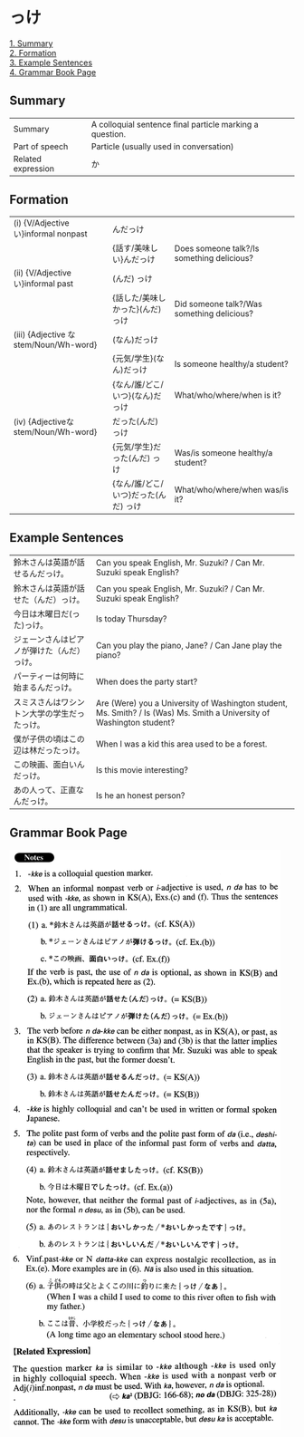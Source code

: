 # っけ

[1. Summary](#summary)<br>
[2. Formation](#formation)<br>
[3. Example Sentences](#example-sentences)<br>
[4. Grammar Book Page](#grammar-book-page)<br>


## Summary

<table><tr>   <td>Summary</td>   <td>A colloquial sentence final particle marking a question.</td></tr><tr>   <td>Part of speech</td>   <td>Particle (usually used in conversation)</td></tr><tr>   <td>Related expression</td>   <td>か</td></tr></table>

## Formation

<table class="table"><tbody><tr class="tr head"><td class="td"><span class="numbers">(i)</span> <span class="bold">{V/Adjective い}informal  nonpast</span></td><td class="td"><span>んだ</span><span class="concept">っけ</span></td><td class="td"></td></tr><tr class="tr"><td class="td"></td><td class="td"><span>{話す/美味しい}んだ</span><span class="concept">っけ</span></td><td class="td"><span>Does someone talk?/Is something delicious?</span></td></tr><tr class="tr head"><td class="td"><span class="numbers">(ii)</span> <span class="bold">{V/Adjective い}informal past</span></td><td class="td"><span>(んだ)</span> <span class="concept">っけ</span></td><td class="td"></td></tr><tr class="tr"><td class="td"></td><td class="td"><span>{話した/美味しかった}(んだ)</span> <span class="concept">っけ</span></td><td class="td"><span>Did someone talk?/Was something delicious?</span></td></tr><tr class="tr head"><td class="td"><span class="numbers">(iii)</span> <span class="bold">{Adjective なstem/Noun/Wh-word}</span></td><td class="td"><span>(なん)だ</span><span class="concept">っけ</span></td><td class="td"></td></tr><tr class="tr"><td class="td"></td><td class="td"><span>{元気/学生}(なん)だ</span><span class="concept">っけ</span></td><td class="td"><span>Is someone healthy/a student?</span></td></tr><tr class="tr"><td class="td"></td><td class="td"><span>{なん/誰/どこ/いつ}(なん)だ</span><span class="concept">っけ</span></td><td class="td"><span>What/who/where/when is it?</span></td></tr><tr class="tr head"><td class="td"><span class="numbers">(iv)</span> <span class="bold">{Adjectiveなstem/Noun/Wh-word}</span></td><td class="td"><span>だった(んだ)</span> <span class="concept">っけ</span></td><td class="td"></td></tr><tr class="tr"><td class="td"></td><td class="td"><span>{元気/学生}だった(んだ)</span> <span class="concept">っけ</span></td><td class="td"><span>Was/is someone healthy/a student?</span></td></tr><tr class="tr"><td class="td"></td><td class="td"><span>{なん/誰/どこ/いつ}だった(んだ)</span> <span class="concept">っけ</span></td><td class="td"><span>What/who/where/when was/is it?</span></td></tr></tbody></table>

## Example Sentences

<table><tr>   <td>鈴木さんは英語が話せるんだっけ。</td>   <td>Can you speak English, Mr. Suzuki? / Can Mr. Suzuki speak English?</td></tr><tr>   <td>鈴木さんは英語が話せた（んだ）っけ。</td>   <td>Can you speak English, Mr. Suzuki? / Can Mr. Suzuki speak English?</td></tr><tr>   <td>今日は木曜日だ(った)っけ。</td>   <td>Is today Thursday?</td></tr><tr>   <td>ジェーンさんはピアノが弾けた（んだ）っけ。</td>   <td>Can you play the piano, Jane? / Can Jane play the piano?</td></tr><tr>   <td>パーティーは何時に始まるんだっけ。</td>   <td>When does the party start?</td></tr><tr>   <td>スミスさんはワシントン大学の学生だったっけ。</td>   <td>Are (Were) you a University of Washington student, Ms. Smith? / Is (Was) Ms. Smith a University of Washington student?</td></tr><tr>   <td>僕が子供の頃はこの辺は林だったっけ。</td>   <td>When I was a kid this area used to be a forest.</td></tr><tr>   <td>この映画、面白いんだっけ。</td>   <td>Is this movie interesting?</td></tr><tr>   <td>あの人って、正直なんだっけ。</td>   <td>Is he an honest person?</td></tr></table>

## Grammar Book Page

![](../img/Advancedっけ.png)

